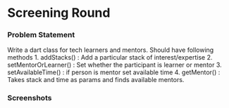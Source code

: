 # Screening Round

### Problem Statement

Write a dart class for tech learners and mentors. Should have following methods
    1. addStacks() : Add a particular stack of interest/expertise
    2. setMentorOrLearner() : Set whether the participant is learner or mentor
    3. setAvailableTime() : if person is mentor set available time
    4. getMentor() : Takes stack and time as params and finds available mentors. 

### Screenshots
